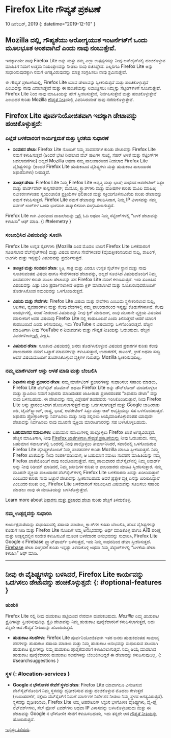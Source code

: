 # <span class="privacy-header-firefox-lite">Firefox Lite</span> <span class="privacy-header-policy">ಗೌಪ್ಯತೆ ಪ್ರಕಟಣೆ</span>

10 ಡಿಸೆಂಬರ್, 2019
{: datetime="2019-12-10" }

## Mozilla ದಲ್ಲಿ, ಗೌಪ್ಯತೆಯು ಆರೋಗ್ಯಯುತ ಇಂಟರ್ನೆಟ್‌ಗೆ ಒಂದು ಮೂಲಭೂತ ಅಂಶವಾಗಿದೆ ಎಂದು ನಾವು ನಂಬುತ್ತೇವೆ.

ಇದಕ್ಕಾಗಿಯೇ ನಾವು Firefox Lite ಅನ್ನು ಮತ್ತು ನಮ್ಮ ಎಲ್ಲಾ ಉತ್ಪನ್ನಗಳನ್ನು ನೀವು ಆನ್‌ಲೈನ್‌ನಲ್ಲಿ ಹಂಚಿಕೊಳ್ಳುವ ಮಾಹಿತಿಗೆ ನಿಮಗೆ ಉತ್ತಮ ನಿಯಂತ್ರಣವನ್ನು ನೀಡಲು ನಾವು ರಚಿಸಿದ್ದೇವೆ. ಎಲ್ಲರಿಗೂ Firefox Lite ಅನ್ನು ಸುಧಾರಿಸುವುದಕ್ಕಾಗಿ ನಮಗೆ ಅಗತ್ಯವಿರುವುದನ್ನು ಮಾತ್ರ ಸಂಗ್ರಹಿಸಲು ನಾವು ಶ್ರಮಿಸುತ್ತೇವೆ.

ಈ ಗೌಪ್ಯತೆ ಪ್ರಕಟಣೆಯಲ್ಲಿ, Firefox Lite ಯಾವ ಡೇಟಾವನ್ನು ಸ್ವೀಕರಿಸುತ್ತದೆ ಮತ್ತು ಹಂಚಿಕೊಳ್ಳುತ್ತದೆ ಎಂಬುದನ್ನು ನಾವು ವಿವರಿಸುತ್ತೇವೆ ಮತ್ತು ಈ ಹಂಚಿಕೆಯನ್ನು ನಿಯಂತ್ರಿಸಲು ನಿಮ್ಮನ್ನು ಸೆಟ್ಟಿಂಗ್‌ಗಳಿಗೆ ಸೂಚಿಸುತ್ತೇವೆ. Firefox Lite ನಿಂದ ನಾವು ಮಾಹಿತಿಯನ್ನು ಹೇಗೆ ಸ್ವೀಕರಿಸುತ್ತೇವೆ, ನಿರ್ವಹಿಸುತ್ತೇವೆ ಮತ್ತು ಹಂಚಿಕೊಳ್ಳುತ್ತೇವೆ ಎಂಬುದರ ಕುರಿತು Mozilla [ಗೌಪ್ಯತೆ ನೀತಿ](https://www.mozilla.org/privacy/)ಯಲ್ಲಿ ವಿವರಿಸಿರುವಂತೆ ನಾವು ನಡೆದುಕೊಳ್ಳುತ್ತೇವೆ.

## Firefox Lite ಪೂರ್ವನಿಯೋಜಿತವಾಗಿ ಇದಕ್ಕಾಗಿ ಡೇಟಾವನ್ನು ಹಂಚಿಕೊಳ್ಳುತ್ತದೆ:

### ಎಲ್ಲೆಡೆ ಬಳಕೆದಾರರಿಗೆ ಕಾರ್ಯಕ್ಷಮತೆ ಮತ್ತು ಸ್ಥಿರತೆಯ ಸುಧಾರಣೆ

* __ಸಂವಹನ ಡೇಟಾ__: Firefox Lite ನೊಂದಿಗೆ ನಿಮ್ಮ ಸಂವಹನಗಳ ಕುರಿತು ಡೇಟಾವನ್ನು Firefox Lite ನಮಗೆ ಕಳುಹಿಸುತ್ತದೆ (ಅಂದರೆ ಭೇಟಿ ನೀಡಲಾದ ವೆಬ್ ಪುಟಗಳ ಸಂಖ್ಯೆ, ಸೆಷನ್ ಅಳತೆ ಮತ್ತು ಸೆಟ್ಟಿಂಗ್‌ಗಳ ಬದಲಾವಣೆಗಳು) ಅಲ್ಲದೆ Mozilla ಅಥವಾ ನಮ್ಮ ಪಾಲುದಾರರಿಂದ ನೀಡಲಾದ Firefox Lite ವೈಶಿಷ್ಟ್ಯಗಳನ್ನು (ಅಂದರೆ Firefox Lite ಹುಡುಕಾಟದ ವೈಶಿಷ್ಟ್ಯಗಳು ಮತ್ತು ಹುಡುಕಾಟ ಪಾಲುದಾರರ ಶಿಫಾರಸುಗಳು) ನೀಡುತ್ತದೆ.

* __ತಾಂತ್ರಿಕ ಡೇಟಾ__: Firefox Lite ನಿಮ್ಮ Firefox Lite ಆವೃತ್ತಿ ಮತ್ತು ಭಾಷೆ; ಸಾಧನದ ಆಪರೇಟಿಂಗ್ ಸಿಸ್ಟಂ ಮತ್ತು ಹಾರ್ಡ್‌ವೇರ್ ಕಾನ್ಫಿಗರೇಶನ್; ಮೆಮೊರಿ, ಕ್ರ್ಯಾಶ್‌ಗಳು ಮತ್ತು ದೋಷಗಳ ಕುರಿತು ಮೂಲ ಮಾಹಿತಿ; ನವೀಕರಣಗಳಂತಹ ಸ್ವಯಂಚಾಲಿತ ಪ್ರಕ್ರಿಯೆಗಳ ಫಲಿತಾಂಶ ಮತ್ತು ಸಕ್ರಿಯಗೊಳಿಸುವಿಕೆಯ ಕುರಿತು ಡೇಟಾವನ್ನು ನಮಗೆ ಕಳುಹಿಸುತ್ತದೆ. Firefox Lite ನಮಗೆ ಡೇಟಾವನ್ನು ಕಳುಹಿಸಿದಾಗ, ನಿಮ್ಮ IP ವಿಳಾಸವನ್ನು ನಮ್ಮ ಸರ್ವರ್ ಲಾಗ್‌ಗಳ ಒಂದು ಭಾಗವಾಗಿ ತಾತ್ಕಾಲಿಕವಾಗಿ ಸಂಗ್ರಹಿಸಲಾಗುತ್ತದೆ.

Firefox Lite ಗಾಗಿ ವಿವರವಾದ ದಾಖಲೆಯನ್ನು [ಇಲ್ಲಿ](https://support.mozilla.org/kb/send-usage-data-firefox-mobile-devices) ಓದಿ ಅಥವಾ ನಿಮ್ಮ ಸೆಟ್ಟಿಂಗ್‌ಗಳಲ್ಲಿ “ಬಳಕೆ ಡೇಟಾವನ್ನು ಕಳುಹಿಸು” ಆಫ್ ಮಾಡಿ.
{: #telemetry }

### ಸಂಬಂಧಿಸಿದ ವಿಷಯವನ್ನು ಸೂಚಿಸಿ

Firefox Lite ಉನ್ನತ ಸೈಟ್‌ಗಳು (Mozilla ದಿಂದ ಮೊದಲ ಬಾರಿಗೆ Firefox Lite ಬಳಕೆದಾರರಿಗೆ ಸೂಚಿಸಲಾದ ವೆಬ್‌ಸೈಟ್‌ಗಳು) ಮತ್ತು ವಿಷಯ ಹಾಗೂ ಸೇವೆಗಳಂತಹ (ವೈಯಕ್ತೀಕರಿಸದಿರುವ ಸುದ್ದಿ, ಶಾಪಿಂಗ್, ಆಟಗಳು ಮತ್ತು ಇನ್ನಷ್ಟು) ವಿಷಯವನ್ನು ಪ್ರದರ್ಶಿಸುತ್ತದೆ.

* __ತಾಂತ್ರಿಕ ಮತ್ತು ಸಂವಹನ ಡೇಟಾ__: ಸ್ಥಿತಿ, ಗಾತ್ರ ಮತ್ತು ಎರಡೂ ಉನ್ನತ ಸೈಟ್‌ಗಳ ಸ್ಥಾನ ಮತ್ತು ನಾವು ಸೂಚಿಸುವಂತಹ ವಿಷಯ ಹಾಗೂ ಸೇವೆಗಳಂತಹ ಡೇಟಾವನ್ನು, ಅಲ್ಲದೆ ಸೂಚಿಸಿದ ವಿಷಯದೊಂದಿಗೆ ನಿಮ್ಮ ಸಂವಹನಗಳ ಕುರಿತು ಮೂಲ ಡೇಟಾವನ್ನು ಸಹ Firefox Lite ನಮಗೆ ಕಳುಹಿಸುತ್ತದೆ. ಇದು ಸೂಚಿಸಿದ ವಿಷಯವನ್ನು ಎಷ್ಟು ಬಾರಿ ಪ್ರದರ್ಶಿಸಲಾಗಿದೆ ಅಥವಾ ಕ್ಲಿಕ್ ಮಾಡಲಾಗಿದೆ ಮತ್ತು ಸೂಚಿಸಿರುವುದರೊಂದಿಗೆ ತೊಡಗಿಸಿಕೊಂಡ ಸಮಯವನ್ನು ಒಳಗೊಂಡಿರುತ್ತದೆ.

* __ವಿಷಯ ಮತ್ತು ಸೇವೆಗಳು__: Firefox Lite ವಿಷಯ ಮತ್ತು ಸೇವೆಗಳು ಎಂಬುದು ಸ್ಥಳೀಕರಿಸಲಾದ ಸುದ್ದಿ, ಆಟಗಳು, ವ್ಯವಹಾರಗಳು ಮತ್ತು ಕೆಲವು ದೇಶಗಳಲ್ಲಿ ನಮ್ಮ ಪಾಲುದಾರರಿಂದ ಇನ್ನಷ್ಟು ಕೊಡುಗೆಗಳಾಗಿವೆ. ಕೆಲವು ಸಂದರ್ಭಗಲ್ಲಿ, ಸಲಹೆ ನೀಡಲಾದ ವಿಷಯವನ್ನು ನೀವು ಕ್ಲಿಕ್ ಮಾಡಿದಾಗ, ನಾವು ಮೂರನೇ ವ್ಯಕ್ತಿಯ ವಿಷಯದ ಮಾಲೀಕರಿಗೆ ಅವರ ವಿಷಯವು Firefox Lite ನಲ್ಲಿ ಕಂಡುಬಂದಿದೆ ಎಂದು ತಿಳಿಸುತ್ತೇವೆ ಆದರೆ ಯಾರಿಗೆ ಕಂಡುಬಂದಿದೆ ಎಂದು ತಿಳಿಸುವುದಿಲ್ಲ. ಇದು YouTube ನ ವಿಷಯವನ್ನು ಒಳಗೊಂಡಿರುತ್ತದೆ. ಹೆಚ್ಚಿನ ಮಾಹಿತಿಗಾಗಿ ನೀವು YouTube ನ [ನಿಯಮಗಳು](https://www.youtube.com/t/terms) ಮತ್ತು [ಗೌಪ್ಯತೆ ನೀತಿಯನ್ನು](https://policies.google.com/privacy) ಓದಬಹುದು. ಹೆಚ್ಚಿನ ವಿವರಗಳಿಗಾಗಿ[ಇಲ್ಲಿ](https://support.mozilla.org/kb/firefox-lite-content-and-services) ವೀಕ್ಷಿಸಿ.

* __ವಿಷಯದ ಡೇಟಾ__: ಸೂಚಿಸಿದ ವಿಷಯದಲ್ಲಿ ಜನರು ತೊಡಗಿಸಿಕೊಳ್ಳುವ ವಿಷಯದ ಪ್ರಕಾರಗಳ ಕುರಿತು ಕೆಲವು ಪಾಲುದಾರರು ನಮಗೆ ಒಟ್ಟಾರೆ ಮಾಪನಗಳನ್ನು ಕಳುಹಿಸುತ್ತಾರೆ, ಉದಾರಣೆಗೆ, ಶಾಪಿಂಗ್, ಕ್ರೀಡೆ ಅಥವಾ ಸುದ್ದಿ ಆದರೆ ವಿಷಯದೊಂದಿಗೆ ತೊಡಗಿಸಿಕೊಳ್ಳುವ ವ್ಯಕ್ತಿಗಳ ಗುರುತನ್ನು Mozilla ಸ್ವೀಕರಿಸುವುದಿಲ್ಲ.

### ನಮ್ಮ ಮಾರ್ಕೆಟಿಂಗ್ ಅನ್ನು ಅಳತೆ ಮಾಡಿ ಮತ್ತು ಬೆಂಬಲಿಸಿ

* __ಶಿಫಾರಸು ಮತ್ತು ಪ್ರಚಾರದ ಡೇಟಾ__: ನಮ್ಮ ಮಾರ್ಕೆಟಿಂಗ್ ಪ್ರಚಾರಗಳನ್ನು ಸುಧಾರಿಸಲು ಸಹಾಯ ಮಾಡಲು, Firefox Lite ವೆಬ್‌ಸೈಟ್ ಡೊಮೇನ್ ಅಥವಾ Firefox Lite ಅನ್ನು ಡೌನ್‌ಲೋಡ್ ಮಾಡಿಕೊಳ್ಳಲು ಮತ್ತು ಸ್ಥಾಪಿಸಲು ನಿಮಗೆ ಶಿಫಾರಸು ಮಾಡಿದಂತಹ ಜಾಹೀರಾತು ಪ್ರಚಾರದಂತಹ “ಶಿಫಾರಸು ಡೇಟಾ” ವನ್ನು ನಾವು ಬಳಸಬಹುದು. ಈ ಡೇಟಾವನ್ನು ನಮ್ಮ ವಿಶ್ಲೇಷಣೆ ತಂಡದವರು ಇರಿಸಿಕೊಂಡಿರುತ್ತಾರೆ, ನೀವು Firefox Lite ಅನ್ನು ಪ್ರಾರಂಭಿಸಿದಾಗ ಹೊಂದಿಸಲಾಗುತ್ತದೆ ಮತ್ತು ಒದಗಿಸಲಾಗುತ್ತದೆ ಮತ್ತು Google ಜಾಹೀರಾತು ಐಡಿ, ಟೈಮ್‌ಸ್ಟ್ಯಾಂಪ್, ರಾಷ್ಟ್ರ, ಭಾಷೆ, ಆಪರೇಟಿಂಗ್ ಸಿಸ್ಟಂ ಮತ್ತು ಆಪ್ ಆವೃತ್ತಿಯನ್ನು ಸಹ ಒಳಗೊಂಡಿರುತ್ತದೆ. ಶಿಫಾರಸು ಪ್ರೋಗ್ರಾಂಗಳನ್ನು ನಿರ್ವಹಿಸಲು ಮತ್ತು ನೀವು ಸಲ್ಲಿಸಲು ಆಯ್ಕೆಮಾಡಿಕೊಳ್ಳುವಂತಹ ಯಾವುದೇ ಡೇಟಾವನ್ನು ನಿರ್ವಹಿಸಲು ನಾವು ಮೂರನೇ ವ್ಯಕ್ತಿಯ ಮಾರಾಟಗಾರರನ್ನು ಸಹ ಬಳಸಿಕೊಳ್ಳಬಹುದು.

* __ಬಹುಮಾನದ ಸವಾಲುಗಳು__: ಬಹುಮಾನ ಸವಾಲುಗಳಲ್ಲಿ ಪಾಲ್ಗೊಳ್ಳಲು Firefox ಖಾತೆ ಅಗತ್ಯವಿರುತ್ತದೆ. ಹೆಚ್ಚಿನ ಮಾಹಿತಿಗಾಗಿ, ನೀವು [Firefox ಖಾತೆಗಳಿಗಾಗಿ ಗೌಪ್ಯತೆ ಪ್ರಕಟಣೆಯನ್ನು](https://www.mozilla.org/privacy/firefox/#accounts) ನೀವು ಓದಬಹುದು. ನಮ್ಮ ಬಹುಮಾನ ಸವಾಲುಗಳಲ್ಲಿ ಒಂದರಲ್ಲಿ ನೀವು ಪಾಲ್ಗೊಳ್ಳಲು ತೀರ್ಮಾನಿಸಿದರೆ, ಸವಾಲಿನಲ್ಲಿ ಒಳಗೊಂಡಿರುವ Firefox Lite ವೈಶಿಷ್ಟ್ಯಗಳೊಂದಿಗೆ ನಿಮ್ಮ ಸಂವಹನಗಳ ಕುರಿತು Mozilla ಮಾಹಿತಿ ಸ್ವೀಕರಿಸುತ್ತದೆ. ನಿಮ್ಮ Firefox ಖಾತೆಯನ್ನು ನೀವು ಸಂಪರ್ಕಪಡಿಸಿದಾಗ, ಆ ಬಹುಮಾನ ಸವಾಲು ಸಂವಹನ ಮಾಹಿತಿಯನ್ನು ನಮ್ಮ Firefox ಖಾತೆಯೊಂದಿಗೆ ನಾವು ಸಂಯೋಜಿಸುತ್ತೇವೆ. ನಮ್ಮ ಪಾಲುದಾರರ ವೆಬ್‌ಸೈಟ್‌ನಲ್ಲಿ ನಿಮ್ಮ ರಿವಾರ್ಡ್ ಅನ್ನು ನೀವು ರಿಡೀಮ್ ಮಾಡಿದರೆ, ನಿಮ್ಮ ಖರೀದಿಗಳ ಕುರಿತು ಆ ಪಾಲುದಾರರು ಮಾಹಿತಿ ಸ್ವೀಕರಿಸುತ್ತಾರೆ. ನಮ್ಮ ಮೂರನೇ ವ್ಯಕ್ತಿಯ ಪಾಲುದಾರರ ವೆಬ್‌ಸೈಟ್‌ಗಳಲ್ಲಿ Firefox Lite ಬಳಕೆದಾರರು ಏನನ್ನು ಖರೀದಿಸುತ್ತಾರೆ ಎಂಬುದರ ಕುರಿತು ನಾವು ಒಟ್ಟಾರೆ ಡೇಟಾವನ್ನು ಸ್ವೀಕರಿಸಬಹುದು ಆದರೆ ಪ್ರತ್ಯೇಕ ವ್ಯಕ್ತಿ ಏನನ್ನು ಖರೀದಿಸಿದ್ದಾರೆ ಎಂಬುದರ ಕುರಿತು ಅಲ್ಲ. Firefox Lite ಬಳಕೆದಾರರಿಗೆ ಸಂಬಂಧಿಸಿದ ವಿಷಯವನ್ನು ಸೂಚಿಸಲು ಸಹಾಯ ಮಾಡಲು ನಾವು ಈ ಮಾಹಿತಿಯನ್ನು ಬಳಸಿಕೊಳ್ಳುತ್ತೇವೆ. 

Learn more about [ಶಿಫಾರಸು ಮತ್ತು ಪ್ರಚಾರದ ಡೇಟಾ](https://github.com/mozilla-tw/Rocket/wiki/Telemetry#install-campaign-tracking) ಕುರಿತು ಹೆಚ್ಚಿಗೆ ತಿಳಿದುಕೊಳ್ಳಿ. 

### ನಮ್ಮ ಉತ್ಪನ್ನವನ್ನು ಸುಧಾರಿಸಿ

ಕಾರ್ಯಕ್ಷಮತೆಯನ್ನು ಸುಧಾರಿಸುವಲ್ಲಿ ಸಹಾಯ ಮಾಡಲು, ಕ್ರ್ಯಾಶ್‌ಗಳ ಕುರಿತು ಬೆಂಬಲಿಸಿ, ಹೊಸ ವೈಶಿಷ್ಟ್ಯಗಳನ್ನು ಕೊಡುಗೆ ನೀಡಿ ಮತ್ತು Firefox Lite ನೊಂದಿಗೆ ನಿಮ್ಮ ಅನುಭವವನ್ನು ಅರ್ಥ ಮಾಡಿಕೊಳ್ಳಿ ಹಾಗೂ A/B ಪರೀಕ್ಷೆ ಮತ್ತು ಉತ್ಪನ್ನದಲ್ಲಿನ ಸಂದೇಶ ಕಳುಹಿಸುವಿಕೆ ಮೂಲಕ ಬಳಕೆದಾರರ ಅನುಭವವನ್ನು ಸುಧಾರಿಸಿ, Firefox Lite Google ನ Firebase ಪ್ಲ್ಯಾಟ್‌ಫಾರ್ಮ್ ಬಳಸುತ್ತದೆ, ಇದು ನಿಮ್ಮ ಸಾಧನದಿಂದ ಡೇಟಾ ಸ್ವೀಕರಿಸುತ್ತದೆ. [Firebase](https://support.google.com/firebase/answer/6318039?hl=en) ಡೇಟಾ ಸಂಗ್ರಹಣೆ ಕುರಿತು ಇನ್ನಷ್ಟು ತಿಳಿದುಕೊಳ್ಳಿ ಅಥವಾ ನಿಮ್ಮ ಸೆಟ್ಟಿಂಗ್‌ಗಳಲ್ಲಿ “ಬಳಕೆಯ ಡೇಟಾ ಕಳುಹಿಸಿ” ಆಫ್ ಮಾಡಿ.

---

## ನೀವು ಈ ವೈಶಿಷ್ಟ್ಯಗಳನ್ನು ಬಳಸಿದರೆ, Firefox Lite ಕಾರ್ಯವನ್ನು ಒದಗಿಸಲು ಡೇಟಾವನ್ನು ಹಂಚಿಕೊಳ್ಳುತ್ತದೆ: {: #optional-features }

### ಹುಡುಕಿ

Firefox Lite ನಲ್ಲಿ ನೀವು ಹುಡುಕಾಟ ಪಟ್ಟಿಯಿಂದ ನೇರವಾಗಿ ಹುಡುಕಬಹುದು. _Mozilla ನಿಮ್ಮ ಹುಡುಕಾಟ ಕ್ವೈರಿಗಳನ್ನು ಸ್ವೀಕರಿಸುವುದಿಲ್ಲ._ ಕ್ವೈರಿ ಡೇಟಾವನ್ನು ನಿಮ್ಮ ಹುಡುಕಾಟ ಪೂರೈಕೆದಾರರಿಗೆ ಕಳುಹಿಸಲಾಗುತ್ತದೆ, ಅದು ತನ್ನದೇ ಆದ ಗೌಪ್ಯತೆ ನೀತಿಯನ್ನು ಹೊಂದಿರುತ್ತದೆ.

* __ಹುಡುಕಾಟ ಸಲಹೆಗಳು__: Firefox Lite ಪೂರ್ವನಿಯೋಜಿತವಾಗಿ ಇತರ ಜನರು ಹುಡುಕಿದಂತಹ ಸಾಮಾನ್ಯ ಪದಗಳನ್ನು ಹುಡುಕಲು ಸಹಾಯ ಮಾಡಲು ಮತ್ತು ನಿಮ್ಮ ಹುಡುಕಾಟ ಅನುಭವನ್ನು ಸುಧಾರಿಸುವ ಸಲುವಾಗಿ ಹುಡುಕಾಟ ಕ್ವೈರಿಗಳನ್ನು ನಿಮ್ಮ ಹುಡುಕಾಟ ಪೂರೈಕೆದಾರರಿಗೆ ಕಳುಹಿಸಲಾಗುತ್ತದೆ. ನಿಮ್ಮ ಆಯ್ಕೆ ಮಾಡಲಾದ ಹುಡುಕಾಟ ಪೂರೈಕೆದಾರರು ಹುಡುಕಾಟ ಸಲಹೆಗಳನ್ನು ಬೆಂಬಲಿಸದಿದ್ದರೆ ಈ ಡೇಟಾವನ್ನು ಕಳುಹಿಸುವುದಿಲ್ಲ.
{: #searchsuggestions }
    
### ಸ್ಥಳ {: #location-services }

* __Google ನ ಭೌಗೋಳಿಕ ಸೇವೆಗೆ ಸ್ಥಳದ ಡೇಟಾ__: Firefox Lite ಯಾವಾಗಲೂ ವಿನಂತಿಸುವ ವೆಬ್‌ಸೈಟ್‌ನೊಂದಿಗೆ ನಿಮ್ಮ ಸ್ಥಳವನ್ನು ದೃಢೀಕರಿಸುವ ಮತ್ತು ಹಂಚಿಕೊಳ್ಳುವ ಮೊದಲು ಕೇಳುತ್ತದೆ (ಉದಾಹರಣೆಗೆ, ನಕ್ಷೆಯ ವೆಬ್‌ಸೈಟ್‌ಗೆ ನಿಮಗೆ ಮಾರ್ಗಗಳ ನಿರ್ದೇಶನ ನೀಡಲು ನಿಮ್ಮ ಸ್ಥಳದ ಅಗತ್ಯವಿರುತ್ತದೆ). ಸ್ಥಳವನ್ನು ದೃಢೀಕರಿಸಲು, Firefox Lite ನಿಮ್ಮ ಆಪರೇಟಿಂಗ್ ಸಿಸ್ಟಂನ ಭೌಗೋಳಿಕ ವೈಶಿಷ್ಟ್ಯಗಳು, ವೈ-ಫೈ ನೆಟ್‌ವರ್ಕ್‌ಗಳು, ಸೆಲ್ ಫೋನ್ ಟವರ್‌ಗಳು ಅಥವಾ IP ವಿಳಾಸವನ್ನು ಬಳಸಿಕೊಳ್ಳಬಹುದು ಮತ್ತು ಈ ಡೇಟಾವನ್ನು Google ನ ಭೌಗೋಳಿಕ ಸೇವೆಗೆ ಕಳುಹಿಸಬಹುದು, ಇದು ತನ್ನದೇ ಆದ [ಗೌಪ್ಯತೆ ನೀತಿಯನ್ನು](https://www.google.com/privacy/lsf.html) ಹೊಂದಿರುತ್ತದೆ. 

 [ಇನ್ನಷ್ಟು ತಿಳಿಯಿರಿ](https://www.mozilla.org/firefox/geolocation/).
